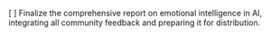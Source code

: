 [ ] Finalize the comprehensive report on emotional intelligence in AI, integrating all community feedback and preparing it for distribution.